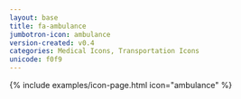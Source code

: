 ```yaml
---
layout: base
title: fa-ambulance
jumbotron-icon: ambulance
version-created: v0.4
categories: Medical Icons, Transportation Icons
unicode: f0f9
---
```


{% include examples/icon-page.html icon="ambulance" %}
